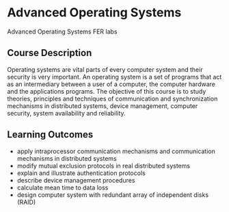 # Advanced Operating Systems

Advanced Operating Systems FER labs

## Course Description

Operating systems are vital parts of every computer system and their security is very important. An operating system is a set of programs that act as an intermediary between a user of a computer, the computer hardware and the applications programs. The objective of this course is to study theories, principles and techniques of communication and synchronization mechanisms in distributed systems, device management, computer security, system availability and reliability.

## Learning Outcomes

- apply intraprocessor communication mechanisms and communication mechanisms in distributed systems
- modify mutual exclusion protocols in real distributed systems
- explain and illustrate authentication protocols
- describe device management procedures
- calculate mean time to data loss
- design computer system with redundant array of independent disks (RAID)
